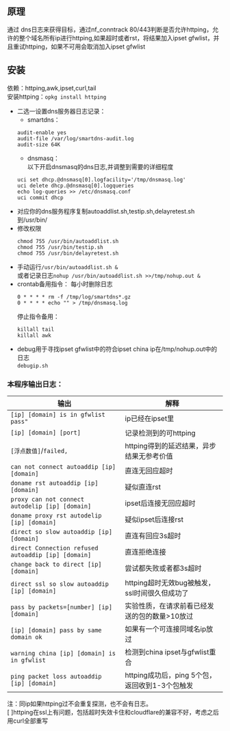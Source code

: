 ## 原理
通过 dns日志来获得目标，通过nf_conntrack 80/443判断是否允许httping，允许的整个域名所有ip进行httping,如果超时或者rst，将结果加入ipset gfwlist，并且重试httping，如果不可用会取消加入ipset gfwlist</br>
## 安装
依赖：httping,awk,ipset,curl,tail
</br>
安装httping：`opkg install httping`
</br>
- 二选一设置dns服务器日志记录：
  - smartdns：
  ```
  audit-enable yes
  audit-file /var/log/smartdns-audit.log
  audit-size 64K
  ```
  - dnsmasq：</br>
  以下开启dnsmasq的dns日志,并调整到需要的详细程度
  ```
  uci set dhcp.@dnsmasq[0].logfacility='/tmp/dnsmasq.log'
  uci delete dhcp.@dnsmasq[0].logqueries
  echo log-queries >> /etc/dnsmasq.conf
  uci commit dhcp
  ```
- 对应你的dns服务程序复制autoaddlist.sh,testip.sh,delayretest.sh到/usr/bin/
- 修改权限
  ```
  chmod 755 /usr/bin/autoaddlist.sh
  chmod 755 /usr/bin/testip.sh
  chmod 755 /usr/bin/delayretest.sh
  ```
- 手动运行`/usr/bin/autoaddlist.sh &`<br>
  或者记录日志`nohup /usr/bin/autoaddlist.sh >>/tmp/nohup.out &`
- crontab备用指令：
  每小时删除日志
  ```
  0 * * * * rm -f /tmp/log/smartdns*.gz
  0 * * * * echo "" > /tmp/dnsmasq.log
  ```
  停止指令备用：
  ```
  killall tail
  killall awk
  ```
- debug用于寻找ipset gfwlist中的符合ipset china ip在/tmp/nohup.out中的日志<br>
  `debugip.sh`
### 本程序输出日志：

|输出|解释
| -|-
| `[ip] [domain] is in gfwlist pass"` | ip已经在ipset里
| `[ip] [domain] [port]` | 记录检测到的可httping
| `[浮点数值]`/`failed,` | httping得到的延迟结果，异步结果无参考价值
| `can not connect autoaddip [ip] [domain]` | 直连无回应超时
| `doname rst autoaddip [ip] [domain]` | 疑似直连rst
| `proxy can not connect autodelip [ip] [domain]` | ipset后连接无回应超时
| `doname proxy rst autodelip [ip] [domain]` | 疑似ipset后连接rst
| `direct so slow autoaddip [ip] [domain]` | 直连有回应3s超时
| `direct Connection refused autoaddip [ip] [domain]` | 直连拒绝连接
| `change back to direct [ip] [domain]` | 尝试都失败或者都3s超时
| `direct ssl so slow autoaddip [ip] [domain]` | httping超时无效bug被触发，ssl时间很久但成功了
| `pass by packets=[number] [ip] [domain]` | 实验性质，在请求前看已经发送的包的数量>10放过
| `[ip] [domain] pass by same domain ok` | 如果有一个可连接同域名ip放过
| `warning china [ip] [domain] is in gfwlist` | 检测到china ipset与gfwlist重合
| `ping packet loss autoaddip [ip] [domain]` | httping成功后，ping 5个包，返回收到1-3个包触发

注：同ip如果httping过不会重复探测，也不会有日志。</br>
[ ]httping在ssl上有问题，包括超时失效卡住和cloudflare的兼容不好，考虑之后用curl全部重写
